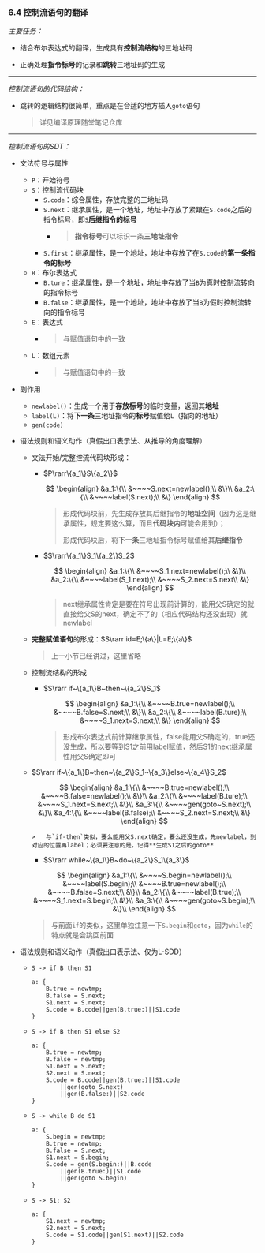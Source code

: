### 6.4 控制流语句的翻译

*主要任务：*

-   结合布尔表达式的翻译，生成具有**控制流结构**的三地址码

-   正确处理**指令标号**的记录和**跳转**三地址码的生成

---

*控制流语句的代码结构：*

-   跳转的逻辑结构很简单，重点是在合适的地方插入`goto`语句

    >   详见编译原理随堂笔记仓库

---

*控制流语句的SDT：*

-   文法符号与属性
    -   `P`：开始符号
    -   `S`：控制流代码块
        -   `S.code`：综合属性，存放完整的三地址码
        -   `S.next`：继承属性，是一个地址，地址中存放了紧跟在`S.code`之后的指令标号，即`S`**后继指令的标号**
            -   >   **指令标号**可以标识一条**三地址指令**
        -   `S.first`：继承属性，是一个地址，地址中存放了在`S.code`的**第一条指令的标号**
    -   `B`：布尔表达式
        -   `B.ture`：继承属性，是一个地址，地址中存放了当`B`为真时控制流转向的指令标号
        -   `B.false`：继承属性，是一个地址，地址中存放了当`B`为假时控制流转向的指令标号
    -   `E`：表达式
        -   >   与赋值语句中的一致
    -   `L`：数组元素
        -   >   与赋值语句中的一致

-   副作用
    -   `newlabel()`：生成一个用于**存放标号**的临时变量，返回其**地址**
    -   `label(L)`：将**下一条**三地址指令的**标号**赋值给`L`（指向的地址）
    -   `gen(code)`

-   语法规则和语义动作（真假出口表示法、从推导的角度理解）

    -   文法开始/完整控流代码块形成：

        -   $P\rarr\{a_1\}S\{a_2\}$

            $$
            \begin{align} &a_1:\{\\ &~~~~S.next=newlabel();\\ &\}\\ &a_2:\{\\ &~~~~label(S.next);\\ &\} \end{align}
            $$

            >   形成代码块前，先生成存放其后继指令的**地址空间**（因为这是继承属性，规定要这么算，而且**代码块内**可能会用到）；
            >
            >   形成代码块后，将**下一条**三地址指令标号赋值给其**后继指令**

        -   $S\rarr\{a_1\}S_1\{a_2\}S_2$

            $$
            \begin{align} &a_1:\{\\ &~~~~S_1.next=newlabel();\\ &\}\\ &a_2:\{\\ &~~~~label(S_1.next);\\ &~~~~S_2.next=S.next\\ &\} \end{align}
            $$
            
            >   next继承属性肯定是要在符号出现前计算的，能用父S确定的就直接给父S的next，确定不了的（相应代码结构还没出现）就newlabel

    -   **完整赋值语句**的形成：$S\rarr id=E;\{a\}|L=E;\{a\}$

        >   上一小节已经讲过，这里省略

    -   控制流结构的形成

        -   $S\rarr if~\{a_1\}B~then~\{a_2\}S_1$

            $$
        \begin{align} &a_1:\{\\ &~~~~B.true=newlabel();\\ &~~~~B.false=S.next;\\ &\}\\ &a_2:\{\\ &~~~~label(B.ture);\\ &~~~~S_1.next=S.next;\\ &\} \end{align}
            $$
        
            >   形成布尔表达式前计算继承属性，false能用父S确定的，true还没生成，所以要等到S1之前用label赋值，然后S1的next继承属性用父S确定即可
        >
        
    -   $S\rarr if~\{a_1\}B~then~\{a_2\}S_1~\{a_3\}else~\{a_4\}S_2$
        
        $$
            \begin{align} &a_1:\{\\ &~~~~B.true=newlabel();\\ &~~~~B.false=newlabel();\\ &\}\\ &a_2:\{\\ &~~~~label(B.ture);\\ &~~~~S_1.next=S.next;\\ &\}\\ &a_3:\{\\ &~~~~gen(goto~S.next);\\ &\}\\ &a_4:\{\\ &~~~~label(B.false);\\ &~~~~S_2.next=S.next;\\ &\} \end{align}
            $$
        
            >   与`if-then`类似，要么能用父S.next确定，要么还没生成，先newlabel，到对应的位置再label；必须要注意的是，记得**生成S1之后的goto**
        
        -   $S\rarr while~\{a_1\}B~do~\{a_2\}S_1\{a_3\}$
        
        $$
            \begin{align} &a_1:\{\\ &~~~~S.begin=newlabel();\\ &~~~~label(S.begin);\\ &~~~~B.true=newlabel();\\ &~~~~B.false=S.next;\\ &\}\\ &a_2:\{\\ &~~~~label(B.true);\\ &~~~~S_1.next=S.begin;\\ &\}\\ &a_3:\{\\ &~~~~gen(goto~S.begin);\\ &\}\\ \end{align}
        $$
            
        >   与前面`if`的类似，这里单独注意一下`S.begin`和`goto`，因为`while`的特点就是会跳回前面

-   语法规则和语义动作（真假出口表示法、仅为L-SDD）
    -   `S -> if B then S1`
        ```
        a: {
            B.true = newtmp;
            B.false = S.next;
            S1.next = S.next;
            S.code = B.code||gen(B.true:)||S1.code
        }
        ```
    -   `S -> if B then S1 else S2`
        ```
        a: {
            B.true = newtmp;
            B.false = newtmp;
            S1.next = S.next;
            S2.next = S.next;
            S.code = B.code||gen(B.true:)||S1.code
                ||gen(goto S.next)
                ||gen(B.false:)||S2.code
        }
        ```
    -   `S -> while B do S1`
        ```
        a: {
            S.begin = newtmp;
            B.true = newtmp;
            B.false = S.next;
            S1.next = S.begin;
            S.code = gen(S.begin:)||B.code
                ||gen(B.true:)||S1.code
                ||gen(goto S.begin)
        }
        ```
    -   `S -> S1; S2`
        
        ```
        a: {
            S1.next = newtmp;
            S2.next = S.next;
            S.code = S1.code||gen(S1.next)||S2.code
        }
        ```



